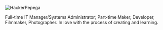 ![HackerPepega](https://gridonyx.com/assets/img/hackerpepega.gif)

Full-time IT Manager/Systems Administrator; Part-time Maker, Developer, Filmmaker, Photographer.
In love with the process of creating and learning.
